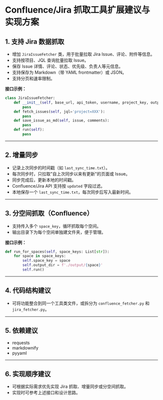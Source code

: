 # Confluence/Jira 抓取工具扩展建议与实现方案

## 1. 支持 Jira 数据抓取

- 增加 `JiraIssueFetcher` 类，用于批量拉取 Jira Issue、评论、附件等信息。
- 支持按项目、JQL 查询批量拉取 Issue。
- 保存 Issue 详情、评论、状态、优先级、负责人等元信息。
- 支持保存为 Markdown（带 YAML frontmatter）或 JSON。
- 支持分页和速率限制。

**接口示例：**
```python
class JiraIssueFetcher:
    def __init__(self, base_url, api_token, username, project_key, output_dir='./jira_output'):
        pass
    def fetch_issues(self, jql='project=XXX'):
        pass
    def save_issue_as_md(self, issue, comments):
        pass
    def run(self):
        pass
```

---

## 2. 增量同步

- 记录上次同步的时间戳（如 `last_sync_time.txt`）。
- 每次同步时，只拉取"自上次同步以来有更新"的页面或 Issue。
- 同步完成后，更新本地的时间戳。
- Confluence/Jira API 支持按 `updated` 字段过滤。
- 本地保存一个 `last_sync_time.txt`，每次同步后写入最新时间。

---

## 3. 分空间抓取（Confluence）

- 支持传入多个 `space_key`，循环抓取每个空间。
- 输出目录下为每个空间单独建文件夹，便于管理。

**接口示例：**
```python
def run_for_spaces(self, space_keys: List[str]):
    for space in space_keys:
        self.space_key = space
        self.output_dir = f'./output/{space}'
        self.run()
```

---

## 4. 代码结构建议

- 可将功能整合到同一个工具类文件，或拆分为 `confluence_fetcher.py` 和 `jira_fetcher.py`。

---

## 5. 依赖建议

- requests
- markdownify
- pyyaml

---

## 6. 实现顺序建议

- 可根据实际需求优先实现 Jira 抓取、增量同步或分空间抓取。
- 实现时可参考上述接口和设计思路。 